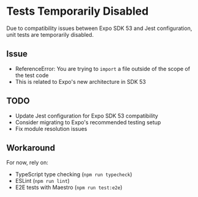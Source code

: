 # Tests Temporarily Disabled

Due to compatibility issues between Expo SDK 53 and Jest configuration, unit tests are temporarily disabled.

## Issue
- ReferenceError: You are trying to `import` a file outside of the scope of the test code
- This is related to Expo's new architecture in SDK 53

## TODO
- Update Jest configuration for Expo SDK 53 compatibility
- Consider migrating to Expo's recommended testing setup
- Fix module resolution issues

## Workaround
For now, rely on:
- TypeScript type checking (`npm run typecheck`)
- ESLint (`npm run lint`)
- E2E tests with Maestro (`npm run test:e2e`)